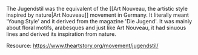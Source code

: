 ---
---

The Jugendstil was the equivalent of the [[Art Nouveau, the artistic style inspired by nature|Art Nouveau]] movement in Germany. It literally meant 'Young Style' and it derived from the magazine 'Die Jugend'. It was mainly about floral motifs, arabesques and just like Art Nouveau, it had sinuous lines and derived its inspiration from nature.

Resource: https://www.theartstory.org/movement/jugendstil/